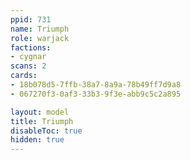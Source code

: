 ```yaml
---
ppid: 731
name: Triumph
role: warjack
factions:
- cygnar
scans: 2
cards:
- 18b078d5-7ffb-38a7-8a9a-78b49ff7d9a8
- 067270f3-0af3-33b3-9f3e-abb9c5c2a895

layout: model
title: Triumph
disableToc: true
hidden: true
---
```


